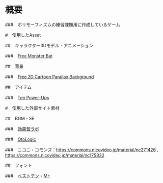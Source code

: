 # 概要

###　ポリモーフィズムの練習課題用に作成しているゲーム

#　使用したAsset

##　キャラクター3Dモデル・アニメーション

###　[Free Monster Bat](https://assetstore.unity.com/packages/3d/characters/free-monster-bat-158125#description)

##　背景

###　[Free 2D Cartoon Parallax Background](https://assetstore.unity.com/packages/2d/environments/free-2d-cartoon-parallax-background-205812#description)

##　アイテム

###　[Ten Power-Ups](https://assetstore.unity.com/packages/3d/props/ten-power-ups-217666#description)

#　使用した外部サイト素材

##　BGM・SE

###　[効果音ラボ](https://soundeffect-lab.info/)

###　[OtoLogic](https://otologic.jp/free/se/negative01.html)

###　ニコニ・コモンズ：https://commons.nicovideo.jp/material/nc271426 , https://commons.nicovideo.jp/material/nc175833

##　フォント

###　[ベストテン](https://booth.pm/ja/items/2747965)・[M+](https://mplusfonts.github.io/)
